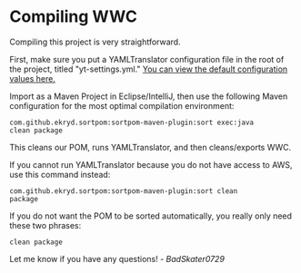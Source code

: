 # Compiling WWC

Compiling this project is very straightforward. 

First, make sure you put a YAMLTranslator configuration file in the root of the project, titled "yt-settings.yml."
[You can view the default configuration values here.](https://github.com/BadSkater0729/YAMLTranslator/blob/main/src/main/resources/yt-settings.yml)

Import as a Maven Project in Eclipse/IntelliJ, then use the following Maven configuration for the most optimal compilation environment:

<code>com.github.ekryd.sortpom:sortpom-maven-plugin:sort exec:java clean package</code>

This cleans our POM, runs YAMLTranslator, and then cleans/exports WWC.

If you cannot run YAMLTranslator because you do not have access to AWS, use this command instead:

<code>com.github.ekryd.sortpom:sortpom-maven-plugin:sort clean package</code>

If you do not want the POM to be sorted automatically, you really only need these two phrases:

<code>clean package</code>

Let me know if you have any questions!
_- BadSkater0729_
